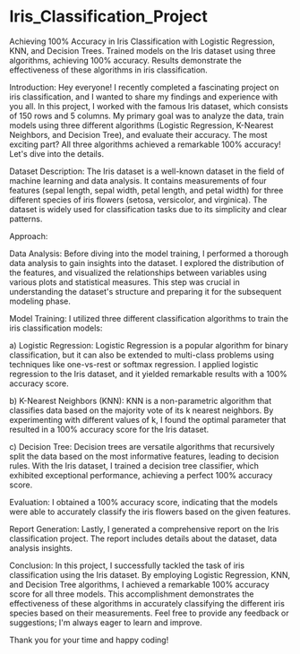 # Iris_Classification_Project
 Achieving 100% Accuracy in Iris Classification with Logistic Regression, KNN, and Decision Trees. Trained models on the Iris dataset using three algorithms, achieving 100% accuracy. Results demonstrate the effectiveness of these algorithms in iris classification.
 
Introduction:
Hey everyone! I recently completed a fascinating project on iris classification, and I wanted to share my findings and experience with you all. In this project, I worked with the famous Iris dataset, which consists of 150 rows and 5 columns. My primary goal was to analyze the data, train models using three different algorithms (Logistic Regression, K-Nearest Neighbors, and Decision Tree), and evaluate their accuracy. The most exciting part? All three algorithms achieved a remarkable 100% accuracy! Let's dive into the details.

Dataset Description:
The Iris dataset is a well-known dataset in the field of machine learning and data analysis. It contains measurements of four features (sepal length, sepal width, petal length, and petal width) for three different species of iris flowers (setosa, versicolor, and virginica). The dataset is widely used for classification tasks due to its simplicity and clear patterns.

Approach:

Data Analysis:
Before diving into the model training, I performed a thorough data analysis to gain insights into the dataset. I explored the distribution of the features, and visualized the relationships between variables using various plots and statistical measures. This step was crucial in understanding the dataset's structure and preparing it for the subsequent modeling phase.

Model Training:
I utilized three different classification algorithms to train the iris classification models:

a) Logistic Regression:
Logistic Regression is a popular algorithm for binary classification, but it can also be extended to multi-class problems using techniques like one-vs-rest or softmax regression. I applied logistic regression to the Iris dataset, and it yielded remarkable results with a 100% accuracy score.

b) K-Nearest Neighbors (KNN):
KNN is a non-parametric algorithm that classifies data based on the majority vote of its k nearest neighbors. By experimenting with different values of k, I found the optimal parameter that resulted in a 100% accuracy score for the Iris dataset.

c) Decision Tree:
Decision trees are versatile algorithms that recursively split the data based on the most informative features, leading to decision rules. With the Iris dataset, I trained a decision tree classifier, which exhibited exceptional performance, achieving a perfect 100% accuracy score.

Evaluation:
I obtained a 100% accuracy score, indicating that the models were able to accurately classify the iris flowers based on the given features.

Report Generation:
Lastly, I generated a comprehensive report on the Iris classification project. The report includes details about the dataset, data analysis insights. 

Conclusion:
In this project, I successfully tackled the task of iris classification using the Iris dataset. By employing Logistic Regression, KNN, and Decision Tree algorithms, I achieved a remarkable 100% accuracy score for all three models. This accomplishment demonstrates the effectiveness of these algorithms in accurately classifying the different iris species based on their measurements. Feel free to provide any feedback or suggestions; I'm always eager to learn and improve.

Thank you for your time and happy coding!
